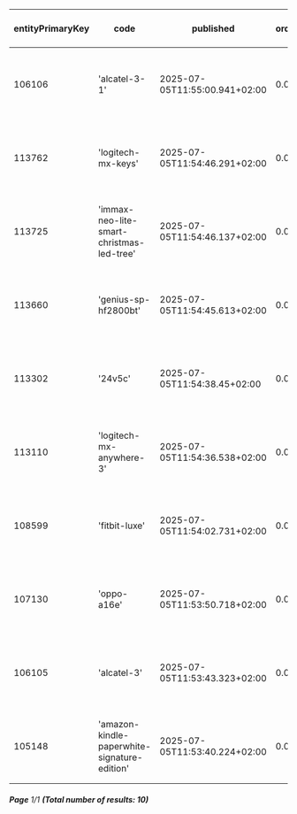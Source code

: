 | entityPrimaryKey | code                                         | published                     | orderedQuantity | 🔗 stocks: quantityOnStock | 🔗  stocks 📄 Stock | 🪙 Price for sale                  |
| ---------------- | -------------------------------------------- | ----------------------------- | --------------- | -------------------------- | ------------------- | ---------------------------------- |
| 106106           | 'alcatel-3-1'                                | 2025-07-05T11:55:00.941+02:00 | 0.00000         | 🔗 119334: 530.00000       | 📄 Stock: 119334    | 🪙 €100.00 (with 21% tax) / €82.64 |
| 113762           | 'logitech-mx-keys'                           | 2025-07-05T11:54:46.291+02:00 | 0.00000         | 🔗 119334: 155.00000       | 📄 Stock: 119334    | 🪙 €101.00 (with 21% tax) / €83.47 |
| 113725           | 'immax-neo-lite-smart-christmas-led-tree'    | 2025-07-05T11:54:46.137+02:00 | 0.00000         | 🔗 119334: 390.00000       | 📄 Stock: 119334    | 🪙 €103.00 (with 21% tax) / €85.12 |
| 113660           | 'genius-sp-hf2800bt'                         | 2025-07-05T11:54:45.613+02:00 | 0.00000         | 🔗 119334: 82.00000        | 📄 Stock: 119334    | 🪙 €101.00 (with 21% tax) / €83.47 |
| 113302           | '24v5c'                                      | 2025-07-05T11:54:38.45+02:00  | 0.00000         | 🔗 119334: 532.00000       | 📄 Stock: 119334    | 🪙 €102.00 (with 21% tax) / €84.30 |
| 113110           | 'logitech-mx-anywhere-3'                     | 2025-07-05T11:54:36.538+02:00 | 0.00000         | 🔗 119334: 272.00000       | 📄 Stock: 119334    | 🪙 €100.00 (with 21% tax) / €82.64 |
| 108599           | 'fitbit-luxe'                                | 2025-07-05T11:54:02.731+02:00 | 0.00000         | 🔗 119334: 11.00000        | 📄 Stock: 119334    | 🪙 €102.00 (with 21% tax) / €84.30 |
| 107130           | 'oppo-a16e'                                  | 2025-07-05T11:53:50.718+02:00 | 0.00000         | 🔗 119334: 523.00000       | 📄 Stock: 119334    | 🪙 €100.00 (with 21% tax) / €82.64 |
| 106105           | 'alcatel-3'                                  | 2025-07-05T11:53:43.323+02:00 | 0.00000         | 🔗 119334: 1031.00000      | 📄 Stock: 119334    | 🪙 €80.00 (with 21% tax) / €66.12  |
| 105148           | 'amazon-kindle-paperwhite-signature-edition' | 2025-07-05T11:53:40.224+02:00 | 0.00000         | 🔗 119334: 155.00000       | 📄 Stock: 119334    | 🪙 €102.00 (with 21% tax) / €84.30 |

###### **Page** 1/1 **(Total number of results: 10)**